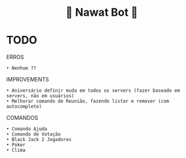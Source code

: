<h1 align="center">💙 Nawat Bot 💜</h1>

# TODO

ERROS

    • Nenhum ??

IMPROVEMENTS

    • Aniversário definir muda em todos os servers (fazer baseado em servers, não em usuários)
    • Melhorar comando de Reunião, fazendo listar e remover (com autocomplete)

COMANDOS

    • Comando Ajuda
    • Comando de Votação
    • Black Jack 2 Jogadores
    • Poker
    • Clima
